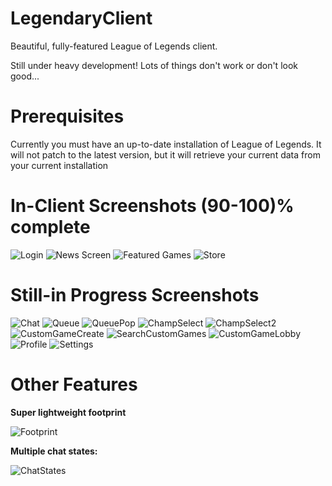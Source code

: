 LegendaryClient
===============

Beautiful, fully-featured League of Legends client.

Still under heavy development! Lots of things don't work or don't look good...

Prerequisites
=============

Currently you must have an up-to-date installation of League of Legends. It will not patch to the latest version, but it will retrieve your current data from your current installation

In-Client Screenshots (90-100)% complete
=====================

![Login](http://i.imgur.com/KlRS9G2.jpg)
![News Screen](http://i.imgur.com/UagU9fw.png)
![Featured Games](http://i.imgur.com/lvFTsXP.png)
![Store](http://i.imgur.com/VvdjTrA.png)

Still-in Progress Screenshots 
=============================

![Chat](http://i.imgur.com/cRUiLxn.jpg)
![Queue](http://i.imgur.com/BuDdtyd.png)
![QueuePop](http://i.imgur.com/KAt5KXR.png)
![ChampSelect](http://i.imgur.com/HTnoXqX.jpg)
![ChampSelect2](http://i.imgur.com/T4VCs0K.png)
![CustomGameCreate](http://i.imgur.com/AZ74Y7L.png)
![SearchCustomGames](http://i.imgur.com/1j5Yw8c.png)
![CustomGameLobby](http://i.imgur.com/Ht64V8n.png)
![Profile](http://i.imgur.com/BSLpms5.png)
![Settings](http://i.imgur.com/ZTktZTY.png)

Other Features
======

**Super lightweight footprint**

![Footprint](http://i.imgur.com/BAN9o6X.png)

**Multiple chat states:**

![ChatStates](http://i.imgur.com/TY96nl5.png)